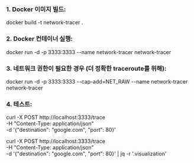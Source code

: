 ### 1. Docker 이미지 빌드:
docker build -t network-tracer .

### 2. Docker 컨테이너 실행:
docker run -d -p 3333:3333 --name network-tracer network-tracer

### 3. 네트워크 권한이 필요한 경우 (더 정확한 traceroute를 위해):
docker run -d -p 3333:3333 --cap-add=NET_RAW --name network-tracer network-tracer

### 4. 테스트:
curl -X POST http://localhost:3333/trace \
  -H "Content-Type: application/json" \
  -d '{"destination": "google.com", "port": 80}'

curl -X POST http://localhost:3333/trace \
  -H "Content-Type: application/json" \
  -d '{"destination": "google.com", "port": 80}' | jq -r '.visualization'
